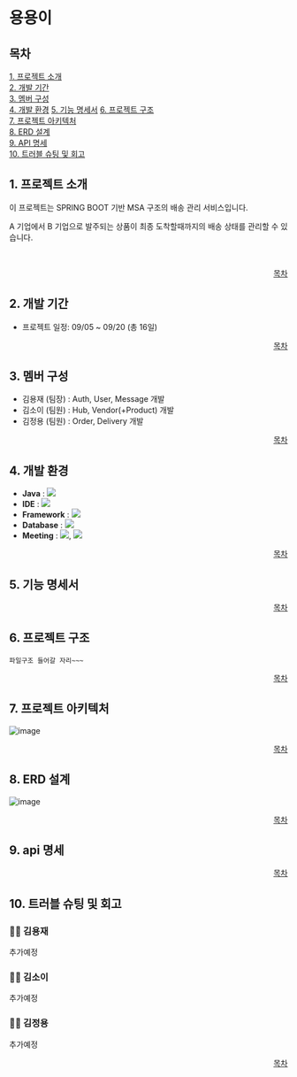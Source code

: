 # 용용이

## 목차
[1. 프로젝트 소개](#1-프로젝트-소개)  
[2. 개발 기간](#2-개발-기간)  
[3. 멤버 구성](#3-멤버-구성)  
[4. 개발 환경](#4-개발-환경)
[5. 기능 명세서](#5-기능-명세서)
[6. 프로젝트 구조](#6-프로젝트-구조)  
[7. 프로젝트 아키텍처](#7-프로젝트-아키텍처)  
[8. ERD 설계](#8-erd-설계)  
[9. API 명세](#9-api-명세)  
[10. 트러블 슈팅 및 회고](#10-트러블-슈팅-및-회고)

## 1. 프로젝트 소개
이 프로젝트는 SPRING BOOT 기반 MSA 구조의 배송 관리 서비스입니다. <br>

A 기업에서 B 기업으로 발주되는 상품이 최종 도착할때까지의 배송 상태를 관리할 수 있습니다.

<br>
<div align="right">

[목차](#목차)
</div>

## 2. 개발 기간

* 프로젝트 일정: 09/05 ~ 09/20 (총 16일)

<div align="right">

[목차](#목차)

</div>

## 3. 멤버 구성
- 김용재 (팀장) : Auth, User, Message 개발
- 김소이 (팀원) : Hub, Vendor(+Product) 개발
- 김정용 (팀원) : Order, Delivery 개발

<div align="right">

[목차](#목차)

</div>

## 4. 개발 환경
- **Java** : <img src = "https://img.shields.io/badge/Java 17-007396?&logo=java&logoColor=white">
- **IDE** : <img src = "https://img.shields.io/badge/Intellij Idea-000000?&logo=intellijidea&logoColor=white">
- **Framework** : <img src = "https://img.shields.io/badge/Springboot-6DB33F?&logo=springboot&logoColor=white">
- **Database** :  <img src = "https://img.shields.io/badge/PostgreSQL-4479A1?&logo=PostgreSQL&logoColor=white">
- **Meeting** : <img src = "https://img.shields.io/badge/Discord-5865F2?&logo=discord&logoColor=white">, <img src = "https://img.shields.io/badge/Notion-000000?&logo=Notion&logoColor=white">
<div align="right">

[목차](#목차)

</div>

## 5. 기능 명세서



<div align="right">

[목차](#목차)


</div>

## 6. 프로젝트 구조

```
파일구조 들어갈 자리~~~
```

<div align="right">

[목차](#목차)

</div>

## 7. 프로젝트 아키텍처
![image](https://github.com/user-attachments/assets/a1078ce3-4c62-4356-8ccf-2f59dfb550f8)



<div align="right">

[목차](#목차)


</div>

## 8. ERD 설계
![image](https://github.com/user-attachments/assets/b7374a90-a778-4e0a-8968-8802871d373f)


<div align="right">

[목차](#목차)

</div>

## 9. api 명세


<div align="right">

[목차](#목차)


</div>



## 10. 트러블 슈팅 및 회고

### 👨‍💻 김용재

추가예정

### 👩‍💻 김소이

추가예정

### 👨‍💻 김정용

추가예정

<div align="right">

[목차](#목차)

</div>
